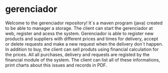 # gerenciador
Welcome to the gerenciador repository! It´s a maven program (java) created to be able to manager a storage. The client can start the gerenciador at web, register and acess the system. Gerenciador is able to register new products and suppliers with different prices and times for delivery, accept or delete requests and make a new request when the delivery don´t happen. In addition to buy, the client can sell produts using financial calculation for the prices. All all purchases, delivery and requests are registed by the financial module of the system. The client can list all of these informations, print charts about this issues and records in PDF.

